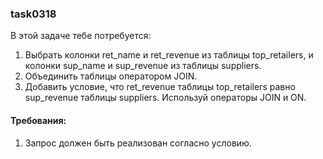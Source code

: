 
### task0318

В этой задаче тебе потребуется:
1. Выбрать колонки ret_name и ret_revenue из таблицы top_retailers, и колонки sup_name и sup_revenue из таблицы suppliers.
2. Объединить таблицы оператором JOIN.
3. Добавить условие, что ret_revenue таблицы top_retailers равно sup_revenue таблицы suppliers.
Используй операторы JOIN и ON.


#### Требования:
1.	Запрос должен быть реализован согласно условию.

